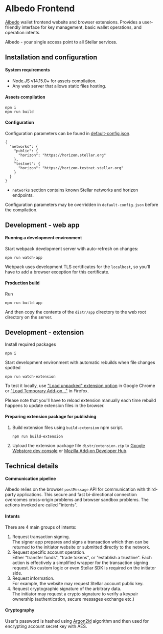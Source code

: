 # Albedo Frontend

[Albedo](../README.MD) wallet frontend website and browser extensions.
Provides a user-friendly interface for key management, basic wallet operations, and operation intents.

Albedo - your single access point to all Stellar services.

## Installation and configuration

#### System requirements

- Node.JS v14.15.0+ for assets compilation. 
- Any web server that allows static files hosting.

#### Assets compilation

```
npm i
npm run build
```

#### Configuration

Configuration parameters can be found in [default-config.json](./default-config.json).

```
{
  "networks": {
    "public": {
      "horizon": "https://horizon.stellar.org"
    },
    "testnet": {
      "horizon": "https://horizon-testnet.stellar.org"
    }
  }
}
```

- `networks` section contains known Stellar networks and horizon endpoints.

Configuration parameters may be overridden in `default-config.json` before the
compilation.

## Development - web app

#### Running a development environment

Start webpack development server with auto-refresh on changes:

```shell script
npm run watch-app
```

Webpack uses development TLS certificates for the `localhost`, so you'll have to
add a browser exception for this certificate. 

#### Production build

Run

```
npm run build-app
```

And then copy the contents of the `distr/app` directory to the web root
directory on the server.

## Development - extension

Install required packages

```
npm i
```

Start development environment with automatic rebuilds when file changes spotted

```
npm run watch-extension
```

To test it locally, use ["Load unpacked" extension option](chrome://extensions/)
in Google Chrome or ["Load Temporary Add-on..."](about:debugging#/runtime/this-firefox)
in Firefox.

Please note that you'll have to reload extension manually each time rebuild
happens to update extension files in the browser.

#### Preparing extension package for publishing

1. Build extension files using `build-extension` npm script.
   ```
   npm run build-extension
   ```
2. Upload the extension package file `distr/extension.zip` to
[Google Webstore dev console](https://chrome.google.com/u/2/webstore/devconsole/)
or [Mozilla Add-on Developer Hub](https://addons.mozilla.org/en-US/developers/).

## Technical details

#### Communication pipeline

Albedo relies on the browser `postMessage` API for communication with
third-party applications. This secure and fast bi-directional connection
overcomes cross-origin problems and browser sandbox problems. The actions
invoked are called "intents".

#### Intents

There are 4 main groups of intents:

1. Request transaction signing.  
The signer app prepares and signs a transaction which then can be returned to
the initiator website or submitted directly to the network.
2. Request specific account operation.  
Either "transfer funds", "trade tokens", or "establish a trustline".
Each action is effectively a simplified wrapper for the transaction signing
request. No custom logic or even Stellar SDK is required on the initiator side.
3. Request information.  
For example, the website may request Stellar account public key.
4. Request cryptographic signature of the arbitrary data.  
The initiator may request a crypto signature to verify a keypair ownership
(authentication, secure messages exchange etc.)

#### Cryptography

User's password is hashed using [Argon2id](https://en.wikipedia.org/wiki/Argon2)
algorithm and then used for encrypting account secret key with AES.
